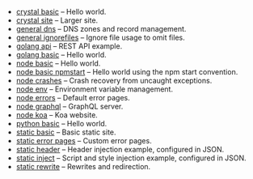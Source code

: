 - [crystal basic](./crystal-basic) – Hello world.
- [crystal site](./crystal-site) – Larger site.
- [general dns](./general-dns) – DNS zones and record management.
- [general ignorefiles](./general-ignorefiles) – Ignore file usage to omit files.
- [golang api](./golang-api) – REST API example.
- [golang basic](./golang-basic) – Hello world.
- [node basic](./node-basic) – Hello world.
- [node basic npmstart](./node-basic-npmstart) – Hello world using the npm start convention.
- [node crashes](./node-crashes) – Crash recovery from uncaught exceptions.
- [node env](./node-env) – Environment variable management.
- [node errors](./node-errors) – Default error pages.
- [node graphql](./node-graphql) – GraphQL server.
- [node koa](./node-koa) – Koa website.
- [python basic](./python-basic) – Hello world.
- [static basic](./static-basic) – Basic static site.
- [static error pages](./static-error-pages) – Custom error pages.
- [static header](./static-header) – Header injection example, configured in JSON.
- [static inject](./static-inject) – Script and style injection example, configured in JSON.
- [static rewrite](./static-rewrite) – Rewrites and redirection.
